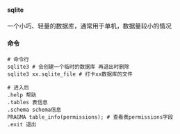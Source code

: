 #### sqlite
一个小巧、轻量的数据库，通常用于单机，数据量较小的情况

#### 命令
```
# 命令行
sqlite3 # 会创建一个临时的数据库 再退出时删除
sqlite3 xx.sqlite_file # 打卡xx数据库的文件

# 进入后
.help 帮助
.tables 表信息
.schema schema信息
PRAGMA table_info(permissions); # 查看表permissions字段
.exit 退出
```
